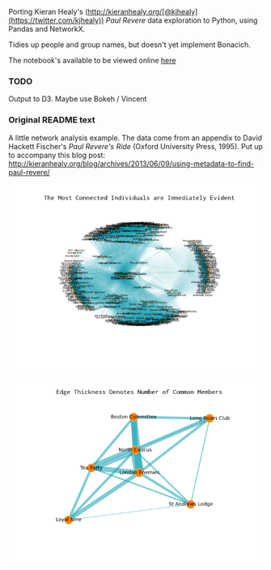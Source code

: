 Porting Kieran Healy's (http://kieranhealy.org/[@kjhealy](https://twitter.com/kjhealy)) *Paul Revere* data exploration to Python, using Pandas and NetworkX.

Tidies up people and group names, but doesn't yet implement Bonacich.

The notebook's available to be viewed online [here](http://nbviewer.ipython.org/github/urschrei/revere/blob/master/revere.ipynb)

### TODO
Output to D3. Maybe use Bokeh / Vincent

### Original README text
A little network analysis example. The data come from an appendix to David Hackett Fischer's *Paul Revere's Ride* (Oxford University Press, 1995). Put up to accompany this blog post: http://kieranhealy.org/blog/archives/2013/06/09/using-metadata-to-find-paul-revere/

![people](figures/people_gh.png "People")

![groups](figures/groups_gh.png "Groups")

